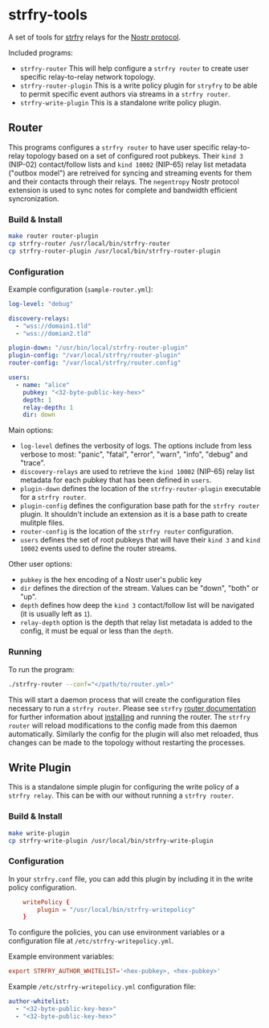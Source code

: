 # strfry-tools

A set of tools for [strfry](https://github.com/hoytech/strfry) relays for the [Nostr protocol](https://github.com/nostr-protocol/nips).

Included programs:
- `strfry-router` This will help configure a `strfry router` to create user specific relay-to-relay network topology.
- `strfry-router-plugin` This is a write policy plugin for `stryfry` to be able to permit specific event authors via streams in a `strfry router`.
- `strfry-write-plugin` This is a standalone write policy plugin.

## Router

This programs configures a `strfry router` to have user specific relay-to-relay topology based on a set of configured root pubkeys. Their `kind 3` (NIP-02) contact/follow lists and `kind 10002` (NIP-65) relay list metadata ("outbox model") are retreived for syncing and streaming events for them and their contacts through their relays. The `negentropy` Nostr protocol extension is used to sync notes for complete and bandwidth efficient syncronization.

### Build & Install

```bash
make router router-plugin
cp strfry-router /usr/local/bin/strfry-router
cp strfry-router-plugin /usr/local/bin/strfry-router-plugin
```
### Configuration

Example configuration (`sample-router.yml`):
```yaml
log-level: "debug"

discovery-relays:
  - "wss://domain1.tld"
  - "wss://domian2.tld"

plugin-down: "/usr/bin/local/strfry-router-plugin"
plugin-config: "/var/local/strfry/router-plugin"
router-config: "/var/local/strfry/router.config"

users:
  - name: "alice"
    pubkey: "<32-byte-public-key-hex>"
    depth: 1
    relay-depth: 1
    dir: down
```

Main options:
- `log-level` defines the verbosity of logs. The options include from less verbose to most: "panic", "fatal", "error", "warn", "info", "debug" and "trace".
- `discovery-relays` are used to retrieve the `kind 10002` (NIP-65) relay list metadata for each pubkey that has been defined in `users`.
- `plugin-down` defines the location of the `strfry-router-plugin` executable for a `strfry router`.
- `plugin-config` defines the configuration base path for the `strfry router` plugin. It shouldn't include an extension as it is a base path to create mulitple files.
- `router-config` is the location of the `strfry router` configuration.
- `users` defines the set of root pubkeys that will have their `kind 3` and `kind 10002` events used to define the router streams.

Other user options:
- `pubkey` is the hex encoding of a Nostr user's public key
- `dir` defines the direction of the stream. Values can be "down", "both" or "up".
- `depth` defines how deep the `kind 3` contact/follow list will be navigated (it is usually left as `1`).
- `relay-depth` option is the depth that relay list metadata is added to the config, it must be equal or less than the `depth`.

### Running

To run the program:
```bash
./strfry-router --conf="</path/to/router.yml>"
```

This will start a daemon process that will create the configuration files necessary to run a `strfry router`. Please see `strfry` [router documentation](https://github.com/hoytech/strfry/blob/master/docs/router.md) for further information about [installing](https://github.com/hoytech/strfry?tab=readme-ov-file#setup) and running the router. The `strfry router` will reload modifications to the config made from this daemon automatically. Similarly the config for the plugin will also met reloaded, thus changes can be made to the topology without restarting the processes.

## Write Plugin

This is a standalone simple plugin for configuring the write policy of a `strfry relay`. This can be with our without running a `strfry router`.

### Build & Install

```bash
make write-plugin
cp strfry-write-plugin /usr/local/bin/strfry-write-plugin
```

### Configuration

In your `strfry.conf` file, you can add this plugin by including it in the write policy configuration.

```conf
	writePolicy {
		plugin = "/usr/local/bin/strfry-writepolicy"
	}
```

To configure the policies, you can use environment variables or a configuration file at `/etc/strfry-writepolicy.yml`.

Example environment variables:
```conf
export STRFRY_AUTHOR_WHITELIST='<hex-pubkey>, <hex-pubkey>'
```

Example `/etc/strfry-writepolicy.yml` configuration file:
```yaml
author-whitelist:
  - "<32-byte-public-key-hex>"
  - "<32-byte-public-key-hex>"
```
